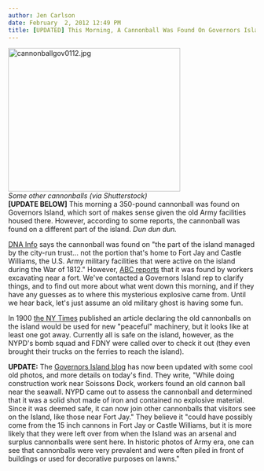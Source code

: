 ```yaml
---
author: Jen Carlson
date: February  2, 2012 12:49 PM
title: [UPDATED] This Morning, A Cannonball Was Found On Governors Island
---
```


<p><span class="mt-enclosure mt-enclosure-image" style="display: inline;"> </span></p><div class="image-right" style=" width:350px; "> <img alt="cannonballgov0112.jpg" src="https://web.archive.org/web/20120203081800im_/http://gothamist.com/attachments/arts_jen/cannonballgov0112.jpg" width="350" height="292"> <br> <i>Some other cannonballs (via Shutterstock)</i></div>  <strong>[UPDATE BELOW]</strong>  This morning a 350-pound cannonball was found on Governors Island, which sort of makes sense given the old Army facilities housed there. However, according to some reports, the cannonball was found on a different part of the island. <em>Dun dun dun.</em><p></p>

<p><a href="https://web.archive.org/web/20120203081800/http://www.dnainfo.com/20120202/manhattan/cannonball-found-on-governors-island">DNA Info</a> says the cannonball was found on &quot;the part of the island managed by the city-run trust... not the portion that&apos;s home to Fort Jay and Castle Williams, the U.S. Army military facilities that were active on the island during the War of 1812.&quot; However, <a href="https://web.archive.org/web/20120203081800/http://abcnews.go.com/blogs/headlines/2012/02/cannonball-unearthed-in-new-york-city/">ABC reports</a> that it was found by workers excavating near a fort. We&apos;ve contacted a Governors Island rep to clarify things, and to find out more about what went down this morning, and if they have any guesses as to where this mysterious explosive came from. Until we hear back, let&apos;s just assume an old military ghost is having some fun.</p>

<p>In 1900 <a href="https://web.archive.org/web/20120203081800/http://query.nytimes.com/gst/abstract.html?res=F70810F63F5911738DDDAE0994DA415B808CF1D3">the NY Times</a> published an article declaring the old cannonballs on the island would be used for new &quot;peaceful&quot; machinery, but it looks like at least one got away. Currently all is safe on the island, however, as the NYPD&apos;s bomb squad and FDNY were called over to check it out (they even brought their trucks on the ferries to reach the island).</p>

<p><strong>UPDATE:</strong> The <a href="https://web.archive.org/web/20120203081800/http://govislandblog.com/2012/02/02/cannonball/">Governors Island blog</a> has now been updated with some cool old photos, and more details on today&apos;s find. They write, &quot;While doing construction work near Soissons Dock, workers found an old cannon ball near the seawall. NYPD came out to assess the cannonball and determined that it was a solid shot made of iron and contained no explosive material.  Since it was deemed safe, it can now join other cannonballs that visitors see on the Island, like those near Fort Jay.&quot; They believe it &quot;could have possibly come from the 15 inch cannons in Fort Jay or Castle Williams, but it is more likely that they were left over from when the Island was an arsenal and surplus cannonballs were sent here. In historic photos of Army era, one can see that cannonballs were very prevalent and were often piled in front of buildings or used for decorative purposes on lawns.&quot;</p>